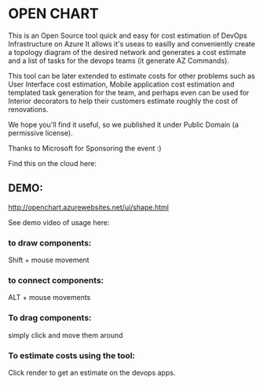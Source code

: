 
# OPEN CHART

This is an Open Source tool quick and easy for cost estimation of DevOps Infrastructure on Azure
It allows it's useas to easilly and conveniently create a topology diagram of the desired network
and generates a cost estimate and a list of tasks for the devops teams (it generate AZ Commands).

This tool can be later extended to estimate costs for other problems such as User Interface cost
estimation, Mobile application cost estimation and templated task generation for the team, and
perhaps even can be used for Interior decorators to help their customers estimate roughly the cost
of renovations.

We hope you'll find it useful, so we published it under Public Domain (a permissive license).



Thanks to Microsoft for Sponsoring the event :)


Find this on the cloud here:

## DEMO:
http://openchart.azurewebsites.net/ui/shape.html


See demo video of usage here:

### to draw components:

Shift  + mouse movement 

### to connect components:

ALT + mouse movements


### To drag components: 

simply click and move them around

### To estimate costs using the tool:

Click render to get an estimate on the devops apps.
